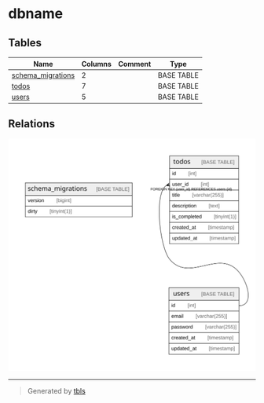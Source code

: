 # dbname

## Tables

| Name | Columns | Comment | Type |
| ---- | ------- | ------- | ---- |
| [schema_migrations](schema_migrations.md) | 2 |  | BASE TABLE |
| [todos](todos.md) | 7 |  | BASE TABLE |
| [users](users.md) | 5 |  | BASE TABLE |

## Relations

![er](schema.svg)

---

> Generated by [tbls](https://github.com/k1LoW/tbls)
